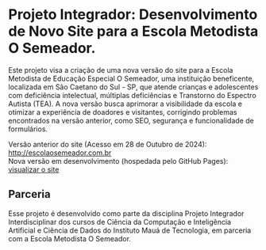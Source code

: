 # Projeto Integrador: Desenvolvimento de Novo Site para a Escola Metodista O Semeador.
Este projeto visa a criação de uma nova versão do site para a Escola Metodista de Educação Especial O Semeador, uma instituição beneficente, localizada em São Caetano do Sul - SP, que atende crianças e adolescentes com deficiência intelectual, múltiplas deficiências e Transtorno do Espectro Autista (TEA). A nova versão busca aprimorar a visibilidade da escola e otimizar a experiência de doadores e visitantes, corrigindo problemas encontrados na versão anterior, como SEO, segurança e funcionalidade de formulários.

Versão anterior do site (Acesso em 28 de Outubro de 2024): http://escolaosemeador.com.br <br>
Nova versão em desenvolvimento (hospedada pelo GitHub Pages): [visualizar o site](../frontend/pages/index.html)

## Parceria
Esse projeto é desenvolvido como parte da disciplina Projeto Integrador Interdisciplinar dos cursos de Ciência da Computação e Inteligência Artificial e Ciência de Dados do Instituto Mauá de Tecnologia, em parceria com a Escola Metodista O Semeador.
